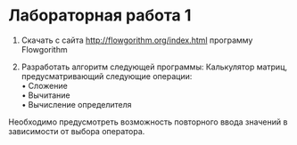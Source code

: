 # Лабораторная работа 1

1. Скачать с сайта http://flowgorithm.org/index.html программу Flowgorithm
 
2. Разработать алгоритм следующей программы:
Калькулятор матриц, предусматривающий следующие операции:  
• Сложение  
• Вычитание  
• Вычисление определителя  
 
Необходимо предусмотреть возможность повторного ввода значений в
зависимости от выбора оператора.